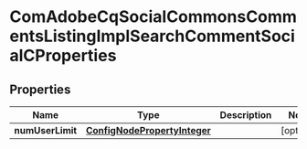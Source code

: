 
# ComAdobeCqSocialCommonsCommentsListingImplSearchCommentSocialCProperties

## Properties
Name | Type | Description | Notes
------------ | ------------- | ------------- | -------------
**numUserLimit** | [**ConfigNodePropertyInteger**](ConfigNodePropertyInteger.md) |  |  [optional]



